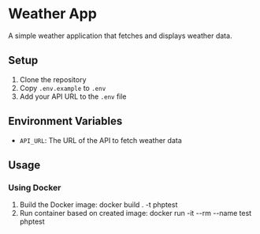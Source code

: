 # Weather App

A simple weather application that fetches and displays weather data.

## Setup

1. Clone the repository
2. Copy `.env.example` to `.env`
3. Add your API URL to the `.env` file

## Environment Variables

- `API_URL`: The URL of the API to fetch weather data

## Usage

### Using Docker

1. Build the Docker image: docker build . -t phptest
2. Run container based on created image: docker run -it --rm --name test phptest